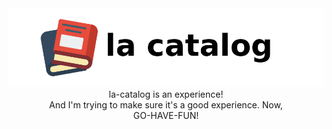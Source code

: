 <picture>
  <source media="(prefers-color-scheme: dark)" srcset="https://github.com/la-catalog/.github/raw/main/res/title_dark.png">
  <img alt="Shows an illustrated sun in light color mode and a moon with stars in dark color mode." src="https://github.com/la-catalog/.github/raw/main/res/title_light.png">
</picture>  

<div align="center">
  la-catalog is an experience! <br/>
  And I'm trying to make sure it's a good experience. Now, <br/>
  GO-HAVE-FUN!
</div>
